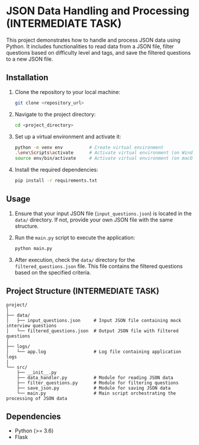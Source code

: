 # JSON Data Handling and Processing (INTERMEDIATE TASK)

This project demonstrates how to handle and process JSON data using Python. It includes functionalities to read data from a JSON file, filter questions based on difficulty level and tags, and save the filtered questions to a new JSON file.

## Installation

1. Clone the repository to your local machine:

    ```bash
    git clone <repository_url>
    ```

2. Navigate to the project directory:

    ```bash
    cd <project_directory>
    ```

3. Set up a virtual environment and activate it:

    ```bash
    python -m venv env          # Create virtual environment
    .\env\Scripts\activate      # Activate virtual environment (on Windows)
    source env/bin/activate     # Activate virtual environment (on macOS/Linux)
    ```

4. Install the required dependencies:

    ```bash
    pip install -r requirements.txt
    ```

## Usage

1. Ensure that your input JSON file (`input_questions.json`) is located in the `data/` directory. If not, provide your own JSON file with the same structure.

2. Run the `main.py` script to execute the application:

    ```bash
    python main.py
    ```

3. After execution, check the `data/` directory for the `filtered_questions.json` file. This file contains the filtered questions based on the specified criteria.

## Project Structure (INTERMEDIATE TASK)

```
project/
│
├── data/
│   ├── input_questions.json     # Input JSON file containing mock interview questions
│   └── filtered_questions.json  # Output JSON file with filtered questions
│
├── logs/
│   └── app.log                  # Log file containing application logs
│
└── src/
    ├── __init__.py
    ├── data_handler.py          # Module for reading JSON data
    ├── filter_questions.py      # Module for filtering questions
    ├── save_json.py             # Module for saving JSON data
    └── main.py                  # Main script orchestrating the processing of JSON data
```
## Dependencies
- Python (>= 3.6)
- Flask
